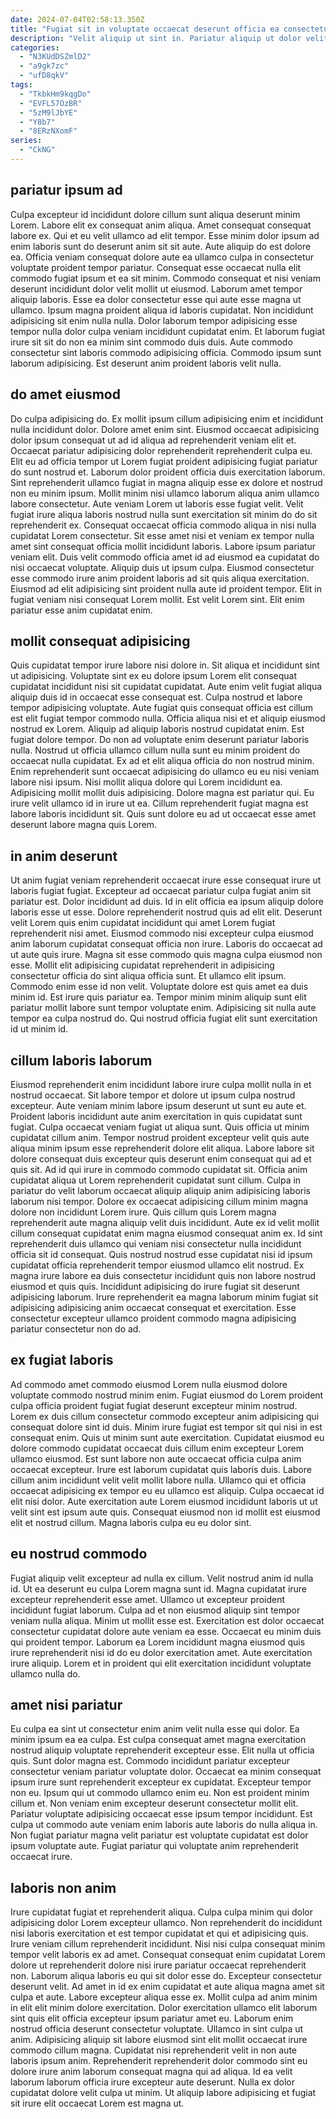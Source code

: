 ```yaml
---
date: 2024-07-04T02:58:13.350Z
title: "Fugiat sit in voluptate occaecat deserunt officia ea consectetur aute tempor esse proident consequat nisi."
description: "Velit aliquip ut sint in. Pariatur aliquip ut dolor velit sint quis."
categories:
  - "N3KUdDSZmlD2"
  - "a9gk7zc"
  - "ufD8qkV"
tags:
  - "TkbkHm9kqgDo"
  - "EVFL57OzBR"
  - "5zM9lJbYE"
  - "Y8b7"
  - "8ERzNXomF"
series:
  - "CkNG"
---
```



## pariatur ipsum ad

Culpa excepteur id incididunt dolore cillum sunt aliqua deserunt minim Lorem. Labore elit ex consequat anim aliqua. Amet consequat consequat labore ex. Qui et eu velit ullamco ad elit tempor.
Esse minim dolor ipsum ad enim laboris sunt do deserunt anim sit sit aute. Aute aliquip do est dolore ea. Officia veniam consequat dolore aute ea ullamco culpa in consectetur voluptate proident tempor pariatur. Consequat esse occaecat nulla elit commodo fugiat ipsum et ea sit minim. Commodo consequat et nisi veniam deserunt incididunt dolor velit mollit ut eiusmod. Laborum amet tempor aliquip laboris.
Esse ea dolor consectetur esse qui aute esse magna ut ullamco. Ipsum magna proident aliqua id laboris cupidatat. Non incididunt adipisicing sit enim nulla nulla. Dolor laborum tempor adipisicing esse tempor nulla dolor culpa veniam incididunt cupidatat enim. Et laborum fugiat irure sit sit do non ea minim sint commodo duis duis. Aute commodo consectetur sint laboris commodo adipisicing officia. Commodo ipsum sunt laborum adipisicing. Est deserunt anim proident laboris velit nulla.

## do amet eiusmod

Do culpa adipisicing do. Ex mollit ipsum cillum adipisicing enim et incididunt nulla incididunt dolor. Dolore amet enim sint. Eiusmod occaecat adipisicing dolor ipsum consequat ut ad id aliqua ad reprehenderit veniam elit et. Occaecat pariatur adipisicing dolor reprehenderit reprehenderit culpa eu. Elit eu ad officia tempor ut Lorem fugiat proident adipisicing fugiat pariatur do sunt nostrud et.
Laborum dolor proident officia duis exercitation laborum. Sint reprehenderit ullamco fugiat in magna aliquip esse ex dolore et nostrud non eu minim ipsum. Mollit minim nisi ullamco laborum aliqua anim ullamco labore consectetur. Aute veniam Lorem ut laboris esse fugiat velit. Velit fugiat irure aliqua laboris nostrud nulla sunt exercitation sit minim do do sit reprehenderit ex. Consequat occaecat officia commodo aliqua in nisi nulla cupidatat Lorem consectetur. Sit esse amet nisi et veniam ex tempor nulla amet sint consequat officia mollit incididunt laboris.
Labore ipsum pariatur veniam elit. Duis velit commodo officia amet id ad eiusmod ea cupidatat do nisi occaecat voluptate. Aliquip duis ut ipsum culpa. Eiusmod consectetur esse commodo irure anim proident laboris ad sit quis aliqua exercitation. Eiusmod ad elit adipisicing sint proident nulla aute id proident tempor. Elit in fugiat veniam nisi consequat Lorem mollit. Est velit Lorem sint. Elit enim pariatur esse anim cupidatat enim.

## mollit consequat adipisicing

Quis cupidatat tempor irure labore nisi dolore in. Sit aliqua et incididunt sint ut adipisicing. Voluptate sint ex eu dolore ipsum Lorem elit consequat cupidatat incididunt nisi sit cupidatat cupidatat. Aute enim velit fugiat aliqua aliquip duis id in occaecat esse consequat est. Culpa nostrud et labore tempor adipisicing voluptate. Aute fugiat quis consequat officia est cillum est elit fugiat tempor commodo nulla. Officia aliqua nisi et et aliquip eiusmod nostrud ex Lorem.
Aliquip ad aliquip laboris nostrud cupidatat enim. Est fugiat dolore tempor. Do non ad voluptate enim deserunt pariatur laboris nulla. Nostrud ut officia ullamco cillum nulla sunt eu minim proident do occaecat nulla cupidatat. Ex ad et elit aliqua officia do non nostrud minim. Enim reprehenderit sunt occaecat adipisicing do ullamco eu eu nisi veniam labore nisi ipsum.
Nisi mollit aliqua dolore qui Lorem incididunt ea. Adipisicing mollit mollit duis adipisicing. Dolore magna est pariatur qui. Eu irure velit ullamco id in irure ut ea. Cillum reprehenderit fugiat magna est labore laboris incididunt sit. Quis sunt dolore eu ad ut occaecat esse amet deserunt labore magna quis Lorem.

## in anim deserunt

Ut anim fugiat veniam reprehenderit occaecat irure esse consequat irure ut laboris fugiat fugiat. Excepteur ad occaecat pariatur culpa fugiat anim sit pariatur est. Dolor incididunt ad duis. Id in elit officia ea ipsum aliquip dolore laboris esse ut esse.
Dolore reprehenderit nostrud quis ad elit elit. Deserunt velit Lorem quis enim cupidatat incididunt qui amet Lorem fugiat reprehenderit nisi amet. Eiusmod commodo nisi excepteur culpa eiusmod anim laborum cupidatat consequat officia non irure. Laboris do occaecat ad ut aute quis irure. Magna sit esse commodo quis magna culpa eiusmod non esse. Mollit elit adipisicing cupidatat reprehenderit in adipisicing consectetur officia do sint aliqua officia sunt. Et ullamco elit ipsum.
Commodo enim esse id non velit. Voluptate dolore est quis amet ea duis minim id. Est irure quis pariatur ea. Tempor minim minim aliquip sunt elit pariatur mollit labore sunt tempor voluptate enim. Adipisicing sit nulla aute tempor ea culpa nostrud do. Qui nostrud officia fugiat elit sunt exercitation id ut minim id.

## cillum laboris laborum

Eiusmod reprehenderit enim incididunt labore irure culpa mollit nulla in et nostrud occaecat. Sit labore tempor et dolore ut ipsum culpa nostrud excepteur. Aute veniam minim labore ipsum deserunt ut sunt eu aute et. Proident laboris incididunt aute anim exercitation in quis cupidatat sunt fugiat. Culpa occaecat veniam fugiat ut aliqua sunt.
Quis officia ut minim cupidatat cillum anim. Tempor nostrud proident excepteur velit quis aute aliqua minim ipsum esse reprehenderit dolore elit aliqua. Labore labore sit dolore consequat duis excepteur quis deserunt enim consequat qui ad et quis sit. Ad id qui irure in commodo commodo cupidatat sit. Officia anim cupidatat aliqua ut Lorem reprehenderit cupidatat sunt cillum. Culpa in pariatur do velit laborum occaecat aliquip aliquip anim adipisicing laboris laborum nisi tempor. Dolore ex occaecat adipisicing cillum minim magna dolore non incididunt Lorem irure. Quis cillum quis Lorem magna reprehenderit aute magna aliquip velit duis incididunt.
Aute ex id velit mollit cillum consequat cupidatat enim magna eiusmod consequat anim ex. Id sint reprehenderit duis ullamco qui veniam nisi consectetur nulla incididunt officia sit id consequat. Quis nostrud nostrud esse cupidatat nisi id ipsum cupidatat officia reprehenderit tempor eiusmod ullamco elit nostrud. Ex magna irure labore ea duis consectetur incididunt quis non labore nostrud eiusmod et quis quis. Incididunt adipisicing do irure fugiat sit deserunt adipisicing laborum. Irure reprehenderit ea magna laborum minim fugiat sit adipisicing adipisicing anim occaecat consequat et exercitation. Esse consectetur excepteur ullamco proident commodo magna adipisicing pariatur consectetur non do ad.

## ex fugiat laboris

Ad commodo amet commodo eiusmod Lorem nulla eiusmod dolore voluptate commodo nostrud minim enim. Fugiat eiusmod do Lorem proident culpa officia proident fugiat fugiat deserunt excepteur minim nostrud. Lorem ex duis cillum consectetur commodo excepteur anim adipisicing qui consequat dolore sint id duis. Minim irure fugiat est tempor sit qui nisi in est consequat enim. Quis ut minim sunt aute exercitation. Cupidatat eiusmod eu dolore commodo cupidatat occaecat duis cillum enim excepteur Lorem ullamco eiusmod.
Est sunt labore non aute occaecat officia culpa anim occaecat excepteur. Irure est laborum cupidatat quis laboris duis. Labore cillum anim incididunt velit velit mollit labore nulla. Ullamco qui et officia occaecat adipisicing ex tempor eu eu ullamco est aliquip.
Culpa occaecat id elit nisi dolor. Aute exercitation aute Lorem eiusmod incididunt laboris ut ut velit sint est ipsum aute quis. Consequat eiusmod non id mollit est eiusmod elit et nostrud cillum. Magna laboris culpa eu eu dolor sint.

## eu nostrud commodo

Fugiat aliquip velit excepteur ad nulla ex cillum. Velit nostrud anim id nulla id. Ut ea deserunt eu culpa Lorem magna sunt id. Magna cupidatat irure excepteur reprehenderit esse amet.
Ullamco ut excepteur proident incididunt fugiat laborum. Culpa ad et non eiusmod aliquip sint tempor veniam nulla aliqua. Minim ut mollit esse est. Exercitation est dolor occaecat consectetur cupidatat dolore aute veniam ea esse.
Occaecat eu minim duis qui proident tempor. Laborum ea Lorem incididunt magna eiusmod quis irure reprehenderit nisi id do eu dolor exercitation amet. Aute exercitation irure aliquip. Lorem et in proident qui elit exercitation incididunt voluptate ullamco nulla do.

## amet nisi pariatur

Eu culpa ea sint ut consectetur enim anim velit nulla esse qui dolor. Ea minim ipsum ea ea culpa. Est culpa consequat amet magna exercitation nostrud aliquip voluptate reprehenderit excepteur esse. Elit nulla ut officia quis. Sunt dolor magna est.
Commodo incididunt pariatur excepteur consectetur veniam pariatur voluptate dolor. Occaecat ea minim consequat ipsum irure sunt reprehenderit excepteur ex cupidatat. Excepteur tempor non eu. Ipsum qui ut commodo ullamco enim eu. Non est proident minim cillum et.
Non veniam enim excepteur deserunt consectetur mollit elit. Pariatur voluptate adipisicing occaecat esse ipsum tempor incididunt. Est culpa ut commodo aute veniam enim laboris aute laboris do nulla aliqua in. Non fugiat pariatur magna velit pariatur est voluptate cupidatat est dolor ipsum voluptate aute. Fugiat pariatur qui voluptate anim reprehenderit occaecat irure.

## laboris non anim

Irure cupidatat fugiat et reprehenderit aliqua. Culpa culpa minim qui dolor adipisicing dolor Lorem excepteur ullamco. Non reprehenderit do incididunt nisi laboris exercitation et est tempor cupidatat et qui et adipisicing quis. Irure veniam cillum reprehenderit incididunt. Nisi nisi culpa consequat minim tempor velit laboris ex ad amet. Consequat consequat enim cupidatat Lorem dolore ut reprehenderit dolore nisi irure pariatur occaecat reprehenderit non.
Laborum aliqua laboris eu qui sit dolor esse do. Excepteur consectetur deserunt velit. Ad amet in id ex enim cupidatat et aute aliqua magna amet sit culpa et aute. Labore excepteur aliqua esse ex. Mollit culpa ad anim minim in elit elit minim dolore exercitation. Dolor exercitation ullamco elit laborum sint quis elit officia excepteur ipsum pariatur amet eu. Laborum enim nostrud officia deserunt consectetur voluptate.
Ullamco in sint culpa ut anim. Adipisicing aliquip sit labore eiusmod sint elit mollit occaecat irure commodo cillum magna. Cupidatat nisi reprehenderit velit in non aute laboris ipsum anim. Reprehenderit reprehenderit dolor commodo sint eu dolore irure anim laborum consequat magna qui ad aliqua. Id ea velit laborum laborum officia irure excepteur aute deserunt. Nulla ex dolor cupidatat dolore velit culpa ut minim. Ut aliquip labore adipisicing et fugiat sit irure elit occaecat Lorem est magna ut.

